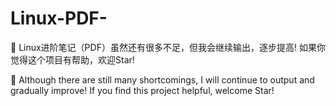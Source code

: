# Linux-PDF-

🚀 Linux进阶笔记（PDF）虽然还有很多不足，但我会继续输出，逐步提高!  如果你觉得这个项目有帮助，欢迎Star!     

🥳 Although there are still many shortcomings, I will continue to output and gradually improve!  If you find this project helpful, welcome Star!

